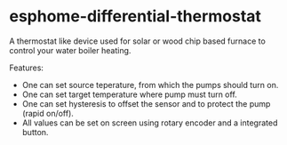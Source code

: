# esphome-differential-thermostat

A thermostat like device used for solar or wood chip based furnace to control your water boiler heating.

Features:

- One can set source teperature, from which the pumps should turn on.
- One can set target temperature where pump must turn off.
- One can set hysteresis to offset the sensor and to protect the pump (rapid on/off).
- All values can be set on screen using rotary encoder and a integrated button.
